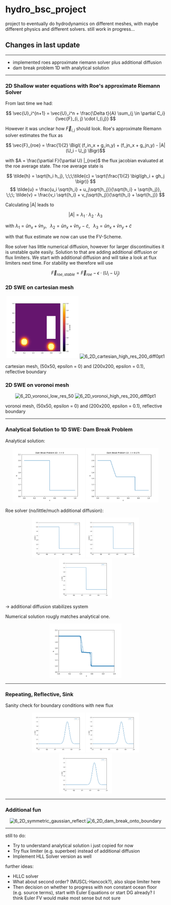# hydro_bsc_project
project to eventually do hydrodynamics on different meshes, with maybe different physics and different solvers. still work in progress...

## Changes in last update
---
- implemented roes approximate riemann solver plus additional diffusion
- dam break problem 1D with analytical solution

---
### 2D Shallow water equations with Roe's approximate Riemann Solver

From last time we had:

$$ \vec{U}_i^{n+1} = \vec{U}_i^n + \frac{\Delta t}{A} \sum_{j \in \partial C_i}{\vec{F}_{i, j} \cdot l_{i,j}} $$

However it was unclear how $\vec{F}_{i,j}$ should look. Roe's approximate Riemann solver estimates the flux as

$$ \vec{F}_{roe} = \frac{1}{2} \Bigl( (f_in_x + g_in_y) + (f_jn_x + g_jn_y) - |A|(U_i - U_j) \Bigr)$$

with $A = \frac{\partial F}{\partial U} |_{roe}$ the flux jacobian evaluated at the roe average state. The roe average state is

$$ \tilde{h} = \sqrt{h_i h_j}, \;\;\;\tilde{c} = \sqrt{\frac{1}{2} \bigl(gh_i + gh_j  \bigr)} $$
$$ \tilde{u} = \frac{u_i \sqrt{h_i} + u_j\sqrt{h_j}}{\sqrt{h_i} + \sqrt{h_j}}, \;\;\; \tilde{v} = \frac{v_i \sqrt{h_i} + v_j\sqrt{h_j}}{\sqrt{h_i} + \sqrt{h_j}} $$

Calculating |A| leads to 

$$|A| = \lambda_1 \cdot \lambda_2 \cdot \lambda_3$$

with $\lambda_1 = \tilde{u}n_x + \tilde{v}n_y,\;\;\;  \lambda_2 = \tilde{u}n_x + \tilde{v}n_y - \tilde{c} ,\;\;\; \lambda_3 = \tilde{u}n_x + \tilde{v}n_y + \tilde{c}$

with that flux estimate we now can use the FV-Scheme.

Roe solver has little numerical diffusion, however for larger discontinuities it is unstable quite easily. Solution to that are adding additional diffusion or flux limiters. We start with additional diffusion and will take a look at flux limiters next time.
For stability we therefore will use

$$ \vec{F}_{roe,stable} = \vec{F}_{roe} -  \epsilon \cdot (U_i - U_j)$$

### 2D SWE on cartesian mesh
<p align="center">
  <img src="/figures/6_2D_cartesian_low_res_50.gif" alt="6_2D_cartesian_low_res_50" width="45%">
  <img src="/figures/6_2D_cartesian_high_res_200_diff0pt1.gif" alt="6_2D_cartesian_high_res_200_diff0pt1" width="45%">
</p>
cartesian mesh, (50x50, epsilon = 0) and (200x200, epsilon = 0.1), reflective boundary

### 2D SWE on voronoi mesh
<p align="center">
  <img src="/figures/6_2D_voronoi_low_res_50.gif" alt="6_2D_voronoi_low_res_50" width="45%">
  <img src="/figures/6_2D_voronoi_high_res_200_diff0pt1.gif" alt="6_2D_voronoi_high_res_200_diff0pt1" width="45%">
</p>
voronoi mesh, (50x50, epsilon = 0) and (200x200, epsilon = 0.1), reflective boundary

--- 
### Analytical Solution to 1D SWE: Dam Break Problem

Analytical solution:
<p align="center">
  <img src="/figures/6_dam_break_analytical_0.png" alt="6_dam_break_analytical_0" width="45%">
  <img src="/figures/6_dam_break_analytical_0pt175.png" alt="6_dam_break_analytical_0pt175" width="45%">
</p>

Roe solver (no/little/much additional diffusion):
<p align="center">
  <img src="/figures/6_1D_no_damp.gif" alt="6_1D_no_damp" width="33%">
  <img src="/figures/6_1D_little_damp.gif" alt="6_1D_little_damp" width="33%">
  <img src="/figures/6_1D_damp.gif" alt="6_1D_damp" width="33%">
</p>
-> additional diffusion stabilizes system

Numerical solution rougly matches analytical one.
<p align="center">
  <img src="/figures/6_1D_damp_analytical.png" alt="6_dam_break_analytical_0" width="45%">
</p>

---
### Repeating, Reflective, Sink
Sanity check for boundary conditions with new flux

<p align="center">
  <img src="/figures/6_1D_gaussian_repeating.gif" alt="6_1D_gaussian_repeating" width="33%">
  <img src="/figures/6_1D_gaussian_reflective.gif" alt="6_1D_gaussian_reflective" width="33%">
  <img src="/figures/6_1D_gaussian_sink.gif" alt="6_1D_gaussian_sink" width="33%">
</p>

---
### Additional fun
<p align="center">
  <img src="/figures/6_2D_symmetric_gaussian_reflect.gif" alt="6_2D_symmetric_gaussian_reflect" width="45%">
  <img src="/figures/6_2D_dam_break_onto_boundary.gif" alt="6_2D_dam_break_onto_boundary" width="45%">
</p>


---
still to do:

- Try to understand analytical solution i just copied for now
- Try flux limiter (e.g. superbee) instead of additional diffusion
- Implement HLL Solver version as well

further ideas:

- HLLC solver
- What about second order? (MUSCL-Hancock?), also slope limiter here
- Then decision on whether to progress with non constant ocean floor (e.g. source terms), start with Euler Equations or start DG already? I think Euler FV would make most sense but not sure